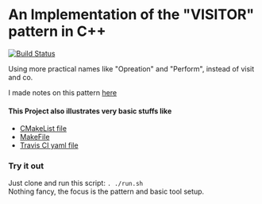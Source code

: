 # An Implementation of the "VISITOR" pattern in C++
[![Build Status](https://app.travis-ci.com/refactormyself/visitor-pattern.svg?branch=main)](https://app.travis-ci.com/refactormyself/visitor-pattern.svg?branch=main) 


Using more practical names like "Opreation" and "Perform", instead of visit and co.

I made notes on this pattern [here](www.refactored.live/notes/visitor-pattern-cpp)

#### This Project also illustrates very basic stuffs like
- [CMakeList file](./CMakeLists.txt)
- [MakeFile](./Makefile)
- [Travis CI yaml file](./.travis.yml)

### Try it out
Just clone and run this script: `. ./run.sh`   
Nothing fancy, the focus is the pattern and basic tool setup.
